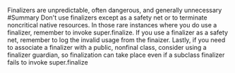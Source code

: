 Finalizers are unpredictable, often dangerous, and generally unnecessary
#Summary
Don't use finalizers except as a safety net or to terminate noncritical native resources. In those rare instances where you do use a finalizer, remember to invoke super.finalize. If  you use a finalizer as a safety net, remember to log the invalid usage from the finaizer. Lastly, if you need to associate a finalizer with a public, nonfinal class, consider using a finalizer guardian, so finalization can take place even if a subclass finalizer fails to invoke super.finalize
